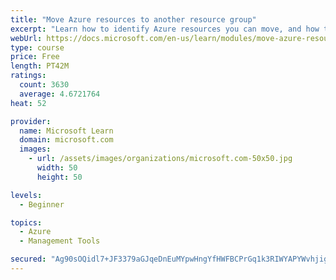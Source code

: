 ```yaml
---
title: "Move Azure resources to another resource group"
excerpt: "Learn how to identify Azure resources you can move, and how to move them to a new resource group."
webUrl: https://docs.microsoft.com/en-us/learn/modules/move-azure-resources-another-resource-group/
type: course
price: Free
length: PT42M
ratings:
  count: 3630
  average: 4.6721764
heat: 52

provider:
  name: Microsoft Learn
  domain: microsoft.com
  images:
    - url: /assets/images/organizations/microsoft.com-50x50.jpg
      width: 50
      height: 50

levels:
  - Beginner

topics:
  - Azure
  - Management Tools

secured: "Ag90sOQidl7+JF3379aGJqeDnEuMYpwHngYfHWFBCPrGq1k3RIWYAPYWvhjigcer9IvINoKddGlMpdRe+rAx7NrpNpxfYvlJQd0qaHtYDdjtHJQKkVvFkN3uB9IoBrm3ne7Hw0RIE01JyJJXjpb0lb0YAa77si3xlMe1DDu04gq8Ol+MDAUzl18sEc2lgH15LaM/Mi8TNBc6BnSp1yUoaKgSFbY9r000yeNnizy7XyD+2WqaU8byvWGGLbQPEZ/TMET82FrWyCW4SVrn5K9bSM3FIwjLYasPaSbMLzn5D2PvE5HptTyTzpnaDRyNAaQ9vDpya3QpV+5gfZ6BpWAQ8db+4FGcw8IZCLn0NuiQ/8JoDm/DUmph8JBjNwY+jsUfylxXVHd9Lcl/Zg+gAKhS4P82s20JeYA9jJoJfvahpLs=;UDYHSf3JuUMOtv9OAeH4pg=="
---
```


